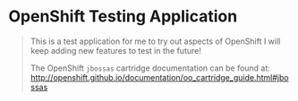 # OpenShift Testing Application

> This is a test application for me to try out aspects of OpenShift
> I will keep adding new features to test in the future!
>
> The OpenShift `jbossas` cartridge documentation can be found at:
> <http://openshift.github.io/documentation/oo_cartridge_guide.html#jbossas>
